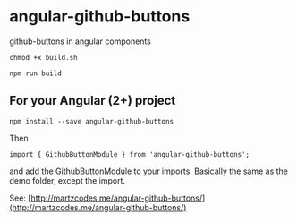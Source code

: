 # angular-github-buttons
github-buttons in angular components

`chmod +x build.sh`

`npm run build`

## For your Angular (2+) project

`npm install --save angular-github-buttons`

Then

`import { GithubButtonModule } from 'angular-github-buttons';`

and add the GithubButtonModule to your imports.  Basically the same as the demo folder, except the import.

See:  [http://martzcodes.me/angular-github-buttons/](http://martzcodes.me/angular-github-buttons/)